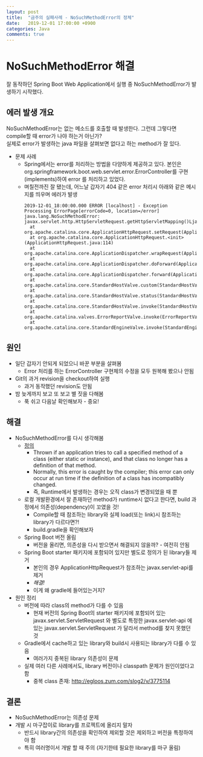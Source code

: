 ```yaml
---
layout: post
title:  "금주의 실패사례 - NoSuchMethodError의 정체"
date:   2019-12-01 17:00:00 +0900
categories: Java
comments: true
---
```

# NoSuchMethodError 해결
잘 동작하던 Spring Boot Web Application에서 실행 중 NoSuchMethodError가 발생하기 시작했다.

## 에러 발생 개요
NoSuchMethodError는 없는 메소드를 호출할 때 발생한다. 그런데 그렇다면 compile할 때 error가 나야 하는거 아닌가?  
실제로 error가 발생하는 java 파일을 살펴보면 없다고 하는 method가 잘 있다.
* 문제 사례
  + Spring에서는 error를 처리하는 방법을 다양하게 제공하고 있다. 본인은 org.springframework.boot.web.servlet.error.ErrorController를 구현(implements)하여 error 를 처리하고 있었다.
  + 며칠전까진 잘 됐는데, 어느날 갑자기 404 같은 error 처리시 아래와 같은 메시지를 띄우며 에러가 발생
    ~~~ ssh
    2019-12-01_18:00:00.000 ERROR [localhost] - Exception Processing ErrorPage[errorCode=0, location=/error]
    java.lang.NoSuchMethodError: javax.servlet.http.HttpServletRequest.getHttpServletMapping()Ljavax/servlet/http/HttpServletMapping;
      at org.apache.catalina.core.ApplicationHttpRequest.setRequest(ApplicationHttpRequest.java:708)
      at org.apache.catalina.core.ApplicationHttpRequest.<init>(ApplicationHttpRequest.java:114)
      at org.apache.catalina.core.ApplicationDispatcher.wrapRequest(ApplicationDispatcher.java:917)
      at org.apache.catalina.core.ApplicationDispatcher.doForward(ApplicationDispatcher.java:358)
      at org.apache.catalina.core.ApplicationDispatcher.forward(ApplicationDispatcher.java:312)
      at org.apache.catalina.core.StandardHostValve.custom(StandardHostValve.java:394)
      at org.apache.catalina.core.StandardHostValve.status(StandardHostValve.java:253)
      at org.apache.catalina.core.StandardHostValve.invoke(StandardHostValve.java:175)
      at org.apache.catalina.valves.ErrorReportValve.invoke(ErrorReportValve.java:92)
      at org.apache.catalina.core.StandardEngineValve.invoke(StandardEngineValve.java:74)
    ~~~

## 원인 
* 일단 갑자기 안되게 되었으니 바꾼 부분을 살펴봄
  + Error 처리를 하는 ErrorController 구현체의 수정을 모두 원복해 봤으나 안됨
* Git의 과거 revision을 checkout하여 실행
  + 과거 동작했던 revision도 안됨
* 밤 늦게까지 보고 또 보고 별 짓을 다해봄
  + 푹 쉬고 다음날 확인해보자 - 중요!

## 해결
* NoSuchMethodError를 다시 생각해봄
  + [정의](https://docs.oracle.com/javase/9/docs/api/java/lang/NoSuchMethodError.html)
    - Thrown if an application tries to call a specified method of a class (either static or instance), and that class no longer has a definition of that method.
    - Normally, this error is caught by the compiler; this error can only occur at run time if the definition of a class has incompatibly changed.
    - 즉, Runtime에서 발생하는 경우는 오직 class가 변경되었을 때 뿐
  + 로컬 개발환경에서 잘 존재하던 method가 runtime시 없다고 한다면, build 과정에서 의존성(dependency)이 꼬였을 것!
    - Compile할 때 참조하는 library와 실제 load(또는 link)시 참조하는 library가 다르다면?! 
    - build.gradle을 확인해보자
  + Spring Boot 버전 올림
    - 버전을 올리면, 의존성을 다시 받으면서 해결되지 않을까? - 여전히 안됨
  + Spring Boot starter 패키지에 포함되어 있지만 별도로 정의가 된 library들 제거
    - 본인의 경우 ApplicationHttpRequest가 참조하는 javax.servlet-api를 제거
    - *해결!*
    - 이게 왜 gradle에 들어있는거지?
* 원인 정리
  + 버전에 따라 class의 method가 다를 수 있음
    - 현재 버전의 Spring Boot의 starter 패키지에 포함되어 있는 javax.servlet.ServletRequest 와 별도로 특정한 javax.servlet-api 에 있는 javax.servlet.ServletRequest 가 달라서 method를 찾지 못했던 것
  + Gradle에서 cache하고 있는 library와 build시 사용되는 library가 다를 수 있음
    - 여러가지 중복된 library 의존성이 문제
  + 실제 여러 다른 사례에서도, library 버전이나 classpath 문제가 원인이었다고 함
    - 중복 class 존재: http://egloos.zum.com/slog2/v/3775114
  
## 결론
* NoSuchMethodError는 의존성 문제
* 개발 시 마구잡이로 library를 프로젝트에 올리지 말자
  + 반드시 library간의 의존성을 확인하여 제외할 것은 제외하고 버전을 특정하여야 함
  + 특히 여러명이서 개발 할 때 주의 (자기한테 필요한 library를 마구 올림)